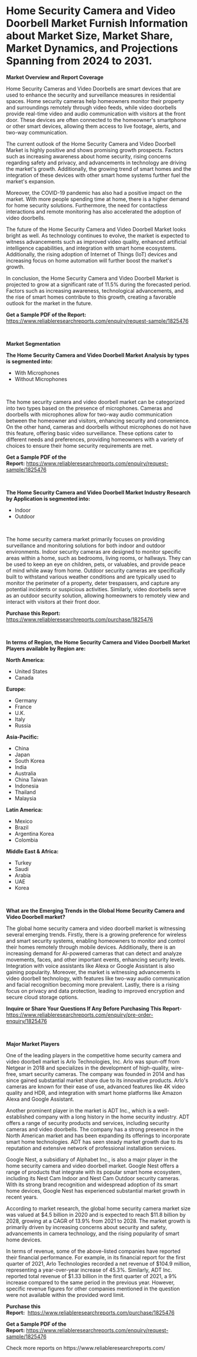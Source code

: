 <p><h1>Home Security Camera and Video Doorbell Market Furnish Information about Market Size, Market Share, Market Dynamics, and Projections Spanning from 2024 to 2031.</h1></p><p><strong>Market Overview and Report Coverage</strong></p>
<p><p>Home Security Cameras and Video Doorbells are smart devices that are used to enhance the security and surveillance measures in residential spaces. Home security cameras help homeowners monitor their property and surroundings remotely through video feeds, while video doorbells provide real-time video and audio communication with visitors at the front door. These devices are often connected to the homeowner's smartphone or other smart devices, allowing them access to live footage, alerts, and two-way communication.</p><p>The current outlook of the Home Security Camera and Video Doorbell Market is highly positive and shows promising growth prospects. Factors such as increasing awareness about home security, rising concerns regarding safety and privacy, and advancements in technology are driving the market's growth. Additionally, the growing trend of smart homes and the integration of these devices with other smart home systems further fuel the market's expansion.</p><p>Moreover, the COVID-19 pandemic has also had a positive impact on the market. With more people spending time at home, there is a higher demand for home security solutions. Furthermore, the need for contactless interactions and remote monitoring has also accelerated the adoption of video doorbells.</p><p>The future of the Home Security Camera and Video Doorbell Market looks bright as well. As technology continues to evolve, the market is expected to witness advancements such as improved video quality, enhanced artificial intelligence capabilities, and integration with smart home ecosystems. Additionally, the rising adoption of Internet of Things (IoT) devices and increasing focus on home automation will further boost the market's growth.</p><p>In conclusion, the Home Security Camera and Video Doorbell Market is projected to grow at a significant rate of 11.5% during the forecasted period. Factors such as increasing awareness, technological advancements, and the rise of smart homes contribute to this growth, creating a favorable outlook for the market in the future.</p></p>
<p><strong>Get a Sample PDF of the Report:</strong> <a href="https://www.reliableresearchreports.com/enquiry/request-sample/1825476">https://www.reliableresearchreports.com/enquiry/request-sample/1825476</a></p>
<p>&nbsp;</p>
<p><strong>Market Segmentation</strong></p>
<p><strong>The Home Security Camera and Video Doorbell Market Analysis by types is segmented into:</strong></p>
<p><ul><li>With Microphones</li><li>Without Microphones</li></ul></p>
<p>&nbsp;</p>
<p><p>The home security camera and video doorbell market can be categorized into two types based on the presence of microphones. Cameras and doorbells with microphones allow for two-way audio communication between the homeowner and visitors, enhancing security and convenience. On the other hand, cameras and doorbells without microphones do not have this feature, offering basic video surveillance. These options cater to different needs and preferences, providing homeowners with a variety of choices to ensure their home security requirements are met.</p></p>
<p><strong>Get a Sample PDF of the Report:</strong>&nbsp;<a href="https://www.reliableresearchreports.com/enquiry/request-sample/1825476">https://www.reliableresearchreports.com/enquiry/request-sample/1825476</a></p>
<p>&nbsp;</p>
<p><strong>The Home Security Camera and Video Doorbell Market Industry Research by Application is segmented into:</strong></p>
<p><ul><li>Indoor</li><li>Outdoor</li></ul></p>
<p>&nbsp;</p>
<p><p>The home security camera market primarily focuses on providing surveillance and monitoring solutions for both indoor and outdoor environments. Indoor security cameras are designed to monitor specific areas within a home, such as bedrooms, living rooms, or hallways. They can be used to keep an eye on children, pets, or valuables, and provide peace of mind while away from home. Outdoor security cameras are specifically built to withstand various weather conditions and are typically used to monitor the perimeter of a property, deter trespassers, and capture any potential incidents or suspicious activities. Similarly, video doorbells serve as an outdoor security solution, allowing homeowners to remotely view and interact with visitors at their front door.</p></p>
<p><strong>Purchase this Report:</strong>&nbsp; <a href="https://www.reliableresearchreports.com/purchase/1825476">https://www.reliableresearchreports.com/purchase/1825476</a></p>
<p>&nbsp;</p>
<p><strong>In terms of Region, the Home Security Camera and Video Doorbell Market Players available by Region are:</strong></p>
<p>
    <p> <strong> North America: </strong>
        <ul>
            <li>United States</li>
            <li>Canada</li>
        </ul>
        </p> 
    <p> <strong> Europe: </strong>
        <ul>
            <li>Germany</li>
            <li>France</li>
            <li>U.K.</li>
            <li>Italy</li>
            <li>Russia</li>
        </ul>
        </p> 
    <p> <strong> Asia-Pacific: </strong>
        <ul>
            <li>China</li>
            <li>Japan</li>
            <li>South Korea</li>
            <li>India</li>
            <li>Australia</li>
            <li>China Taiwan</li>
            <li>Indonesia</li>
            <li>Thailand</li>
            <li>Malaysia</li>
        </ul>
        </p> 
    <p> <strong> Latin America: </strong>
        <ul>
            <li>Mexico</li>
            <li>Brazil</li>
            <li>Argentina Korea</li>
            <li>Colombia</li>
        </ul>
        </p> 
    <p> <strong> Middle East & Africa: </strong>
        <ul>
            <li>Turkey</li>
            <li>Saudi</li>
            <li>Arabia</li>
            <li>UAE</li>
            <li>Korea</li>
        </ul>
    </p>
    </p>
<p>&nbsp;</p>
<p><strong>What are the Emerging Trends in the Global Home Security Camera and Video Doorbell market?</strong></p>
<p><p>The global home security camera and video doorbell market is witnessing several emerging trends. Firstly, there is a growing preference for wireless and smart security systems, enabling homeowners to monitor and control their homes remotely through mobile devices. Additionally, there is an increasing demand for AI-powered cameras that can detect and analyze movements, faces, and other important events, enhancing security levels. Integration with voice assistants like Alexa or Google Assistant is also gaining popularity. Moreover, the market is witnessing advancements in video doorbell technology, with features like two-way audio communication and facial recognition becoming more prevalent. Lastly, there is a rising focus on privacy and data protection, leading to improved encryption and secure cloud storage options.</p></p>
<p><strong>Inquire or Share Your Questions If Any Before Purchasing This Report</strong>- <a href="https://www.reliableresearchreports.com/enquiry/pre-order-enquiry/1825476">https://www.reliableresearchreports.com/enquiry/pre-order-enquiry/1825476</a></p>
<p>&nbsp;</p>
<p><strong>Major Market Players</strong></p>
<p><p>One of the leading players in the competitive home security camera and video doorbell market is Arlo Technologies, Inc. Arlo was spun-off from Netgear in 2018 and specializes in the development of high-quality, wire-free, smart security cameras. The company was founded in 2014 and has since gained substantial market share due to its innovative products. Arlo's cameras are known for their ease of use, advanced features like 4K video quality and HDR, and integration with smart home platforms like Amazon Alexa and Google Assistant. </p><p>Another prominent player in the market is ADT Inc., which is a well-established company with a long history in the home security industry. ADT offers a range of security products and services, including security cameras and video doorbells. The company has a strong presence in the North American market and has been expanding its offerings to incorporate smart home technologies. ADT has seen steady market growth due to its reputation and extensive network of professional installation services.</p><p>Google Nest, a subsidiary of Alphabet Inc., is also a major player in the home security camera and video doorbell market. Google Nest offers a range of products that integrate with its popular smart home ecosystem, including its Nest Cam Indoor and Nest Cam Outdoor security cameras. With its strong brand recognition and widespread adoption of its smart home devices, Google Nest has experienced substantial market growth in recent years.</p><p>According to market research, the global home security camera market size was valued at $4.5 billion in 2020 and is expected to reach $11.8 billion by 2028, growing at a CAGR of 13.9% from 2021 to 2028. The market growth is primarily driven by increasing concerns about security and safety, advancements in camera technology, and the rising popularity of smart home devices.</p><p>In terms of revenue, some of the above-listed companies have reported their financial performance. For example, in its financial report for the first quarter of 2021, Arlo Technologies recorded a net revenue of $104.9 million, representing a year-over-year increase of 45.3%. Similarly, ADT Inc. reported total revenue of $1.33 billion in the first quarter of 2021, a 9% increase compared to the same period in the previous year. However, specific revenue figures for other companies mentioned in the question were not available within the provided word limit.</p></p>
<p><strong>Purchase this Report:</strong>&nbsp;&nbsp;<a href="https://www.reliableresearchreports.com/purchase/1825476">https://www.reliableresearchreports.com/purchase/1825476</a></p>
<p></p>
<p><strong>Get a Sample PDF of the Report:</strong>&nbsp;<a href="https://www.reliableresearchreports.com/enquiry/request-sample/1825476">https://www.reliableresearchreports.com/enquiry/request-sample/1825476</a></p>
<p>Check more reports on https://www.reliableresearchreports.com/</p>